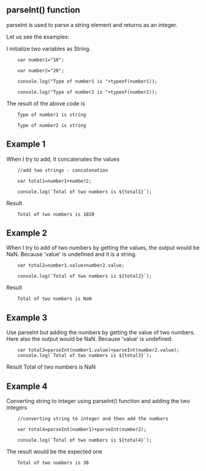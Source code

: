 parseInt() function
---

parseInt is used to parse a string element and returns as an integer.

Let us see the examples:

I initialize two variables as String.

        var number1="10";
        
        var number2="20";
        
        console.log("Type of number1 is "+typeof(number1));
        
        console.log("Type of number2 is "+typeof(number2));


The result of the above code is 

        Type of number1 is string
        
        Type of number2 is string
        

Example 1
--
When I try to add, it concatenates the values

        //add two strings - concatenation
        
        var total1=number1+number2;

        console.log(`Total of two numbers is ${total1}`);


Result

        Total of two numbers is 1020

Example 2
--
When I try to add of two numbers by getting the values, the output would be NaN. Because 'value' is undefined and it is a string.

        var total2=number1.value+number2.value;
        
        console.log(`Total of two numbers is ${total2}`);

Result

        Total of two numbers is NaN


Example 3
--
Use parseInt but adding the numbers by getting the value of two numbers. Here also the output would be NaN. Because 'value' is undefined.

        var total3=parseInt(number1.value)+parseInt(number2.value);
        console.log(`Total of two numbers is ${total3}`);

Result
        Total of two numbers is NaN


Example 4
---
Converting string to integer using parseInt() function and adding the two integers

        //converting string to integer and then add the numbers
        
        var total4=parseInt(number1)+parseInt(number2);
        
        console.log(`Total of two numbers is ${total4}`);

The result would be the expected one

        Total of two numbers is 30
        

